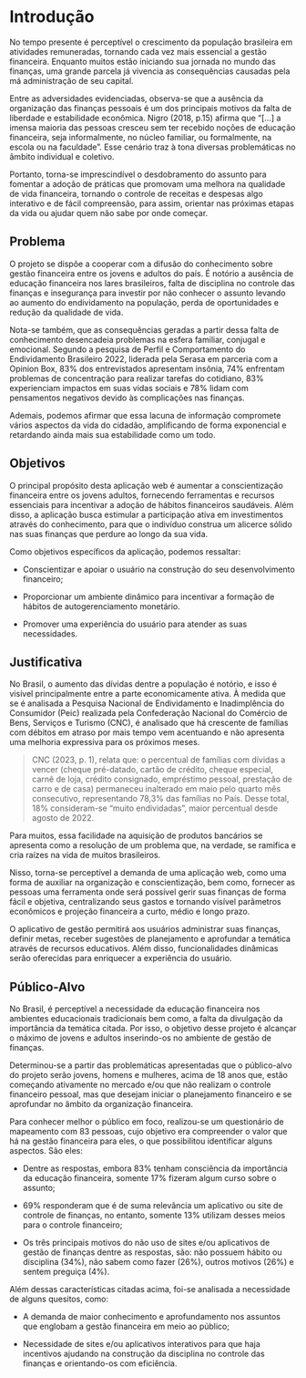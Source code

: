 # Introdução

No tempo presente é perceptível o crescimento da população brasileira em atividades remuneradas, tornando cada vez mais essencial a gestão financeira. Enquanto muitos estão iniciando sua jornada no mundo das finanças, uma grande parcela já vivencia as consequências causadas pela má administração de seu capital. 

Entre as adversidades evidenciadas, observa-se que a ausência da organização das finanças pessoais é um dos principais motivos da falta de liberdade e estabilidade econômica.  Nigro (2018, p.15) afirma que “[...] a imensa maioria das pessoas cresceu sem ter recebido noções de educação financeira, seja informalmente, no núcleo familiar, ou formalmente, na escola ou na faculdade”. Esse cenário traz à tona diversas problemáticas no âmbito individual e coletivo. 

Portanto, torna-se imprescindível o desdobramento do assunto para fomentar a adoção de práticas que promovam uma melhora na qualidade de vida financeira, tornando o controle de receitas e despesas algo interativo e de fácil compreensão, para assim, orientar nas próximas etapas da vida ou ajudar quem não sabe por onde começar.  

## Problema

O projeto se dispõe a cooperar com a difusão do conhecimento sobre gestão financeira entre os jovens e adultos do país. É notório a ausência de educação financeira nos lares brasileiros, falta de disciplina no controle das finanças e insegurança para investir por não conhecer o assunto levando ao aumento do endividamento na população, perda de oportunidades e redução da qualidade de vida.   

Nota-se também, que as consequências geradas a partir dessa falta de conhecimento desencadeia problemas na esfera familiar, conjugal e emocional. Segundo a pesquisa de Perfil e Comportamento do Endividamento Brasileiro 2022, liderada pela Serasa em parceria com a Opinion Box, 83% dos entrevistados apresentam insônia, 74% enfrentam problemas de concentração para realizar tarefas do cotidiano, 83% experienciam impactos em suas vidas sociais e 78% lidam com pensamentos negativos devido às complicações nas finanças.  

Ademais, podemos afirmar que essa lacuna de informação compromete vários aspectos da vida do cidadão, amplificando de forma exponencial e retardando ainda mais sua estabilidade como um todo. 

## Objetivos

O principal propósito desta aplicação web é aumentar a conscientização financeira entre os jovens adultos, fornecendo ferramentas e recursos essenciais para incentivar a adoção de hábitos financeiros saudáveis. Além disso, a aplicação busca estimular a participação ativa em investimentos através do conhecimento, para que o indivíduo construa um alicerce sólido nas suas finanças que perdure ao longo da sua vida.  

Como objetivos específicos da aplicação, podemos ressaltar:  
 
* Conscientizar e apoiar o usuário na construção do seu desenvolvimento financeiro; 

* Proporcionar um ambiente dinâmico para incentivar a formação de hábitos de autogerenciamento monetário. 

* Promover uma experiência do usuário para atender as suas necessidades. 

## Justificativa

No Brasil, o aumento das dívidas dentre a população é notório, e isso é visível principalmente entre a parte economicamente ativa. À medida que se é analisada a Pesquisa Nacional de Endividamento e Inadimplência do Consumidor (Peic) realizada pela Confederação Nacional do Comércio de Bens, Serviços e Turismo (CNC), é analisado que há crescente de famílias com débitos em atraso por mais tempo vem acentuando e não apresenta uma melhoria expressiva para os próximos meses.  

> CNC (2023, p. 1), relata que: 
o percentual de famílias com dívidas a vencer (cheque pré-datado, cartão de crédito, cheque especial, carnê de loja, crédito consignado, empréstimo pessoal, prestação de carro e de casa) permaneceu inalterado em maio pelo quarto mês consecutivo, representando 78,3% das famílias no País. Desse total, 18% consideram-se “muito endividadas”, maior percentual desde agosto de 2022.

Para muitos, essa facilidade na aquisição de produtos bancários se apresenta como a resolução de um problema que, na verdade, se ramifica e cria raízes na vida de muitos brasileiros. 

Nisso, torna-se perceptível a demanda de uma aplicação web, como uma forma de auxiliar na organização e conscientização, bem como, fornecer as pessoas uma ferramenta onde será possível gerir suas finanças de forma fácil e objetiva, centralizando seus gastos e tornando visível parâmetros econômicos e projeção financeira a curto, médio e longo prazo. 

 O aplicativo de gestão permitirá aos usuários administrar suas finanças, definir metas, receber sugestões de planejamento e aprofundar a temática através de recursos educativos. Além disso, funcionalidades dinâmicas serão oferecidas para enriquecer a experiência do usuário. 

## Público-Alvo

No Brasil, é perceptível a necessidade da educação financeira nos ambientes educacionais tradicionais bem como, a falta da divulgação da importância da temática citada. Por isso, o objetivo desse projeto é alcançar o máximo de jovens e adultos inserindo-os no ambiente de gestão de finanças. 

Determinou-se a partir das problemáticas apresentadas que o público-alvo do projeto serão jovens, homens e mulheres, acima de 18 anos que, estão começando ativamente no mercado e/ou que não realizam o controle financeiro pessoal, mas que desejam iniciar o planejamento financeiro e se aprofundar no âmbito da organização financeira.  

Para conhecer melhor o público em foco, realizou-se um questionário de mapeamento com 83 pessoas, cujo objetivo era compreender o valor que há na gestão financeira para eles, o que possibilitou identificar alguns aspectos. São eles: 

* Dentre as respostas, embora 83% tenham consciência da importância da educação financeira, somente 17% fizeram algum curso sobre o assunto;  

* 69% responderam que é de suma relevância um aplicativo ou site de controle de finanças, no entanto, somente 13% utilizam desses meios para o controle financeiro; 

* Os três principais motivos do não uso de sites e/ou aplicativos de gestão de finanças dentre as respostas, são: não possuem hábito ou disciplina (34%), não sabem como fazer (26%), outros motivos (26%) e sentem preguiça (4%). 

Além dessas características citadas acima, foi-se analisada a necessidade de alguns quesitos, como:  

* A demanda de maior conhecimento e aprofundamento nos assuntos que englobam a gestão financeira em meio ao público; 

* Necessidade de sites e/ou aplicativos interativos para que haja incentivos ajudando na construção da disciplina no controle das finanças e orientando-os com eficiência. 

